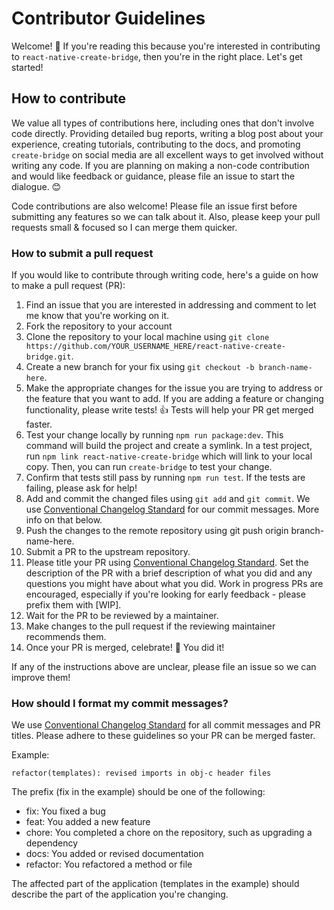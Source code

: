 # Contributor Guidelines

Welcome! 👋 If you're reading this because you're interested in contributing to `react-native-create-bridge`, then you're in the right place. Let's get started!

## How to contribute

We value all types of contributions here, including ones that don't involve code directly. Providing detailed bug reports, writing a blog post about your experience, creating tutorials, contributing to the docs, and promoting `create-bridge` on social media are all excellent ways to get involved without writing any code. If you are planning on making a non-code contribution and would like feedback or guidance, please file an issue to start the dialogue. 😊

Code contributions are also welcome! Please file an issue first before submitting any features so we can talk about it. Also, please keep your pull requests small & focused so I can merge them quicker.

### How to submit a pull request

If you would like to contribute through writing code, here's a guide on how to make a pull request (PR):
1. Find an issue that you are interested in addressing and comment to let me know that you're working on it.
2. Fork the repository to your account
3. Clone the repository to your local machine using `git clone https://github.com/YOUR_USERNAME_HERE/react-native-create-bridge.git`.
4. Create a new branch for your fix using `git checkout -b branch-name-here`.
5. Make the appropriate changes for the issue you are trying to address or the feature that you want to add. If you are adding a feature or changing functionality, please write tests! 👍 Tests will help your PR get merged faster.
6. Test your change locally by running `npm run package:dev`. This command will build the project and create a symlink. In a test project, run `npm link react-native-create-bridge` which will link to your local copy. Then, you can run `create-bridge` to test your change.
7. Confirm that tests still pass by running `npm run test`. If the tests are failing, please ask for help!
8. Add and commit the changed files using `git add` and `git commit`. We use [Conventional Changelog Standard](https://github.com/bcoe/conventional-changelog-standard/blob/master/convention.md) for our commit messages. More info on that below.
9. Push the changes to the remote repository using git push origin branch-name-here.
10. Submit a PR to the upstream repository.
11. Please title your PR using [Conventional Changelog Standard](https://github.com/bcoe/conventional-changelog-standard/blob/master/convention.md). Set the description of the PR with a brief description of what you did and any questions you might have about what you did. Work in progress PRs are encouraged, especially if you're looking for early feedback - please prefix them with [WIP].
12. Wait for the PR to be reviewed by a maintainer.
13. Make changes to the pull request if the reviewing maintainer recommends them.
14. Once your PR is merged, celebrate! 🎉 You did it!

If any of the instructions above are unclear, please file an issue so we can improve them!

### How should I format my commit messages?

We use [Conventional Changelog Standard](https://github.com/bcoe/conventional-changelog-standard/blob/master/convention.md) for all commit messages and PR titles. Please adhere to these guidelines so your PR can be merged faster.

Example:

```refactor(templates): revised imports in obj-c header files```

The prefix (fix in the example) should be one of the following:
- fix: You fixed a bug
- feat: You added a new feature
- chore: You completed a chore on the repository, such as upgrading a dependency
- docs: You added or revised documentation
- refactor: You refactored a method or file

The affected part of the application (templates in the example) should describe the part of the application you're changing.